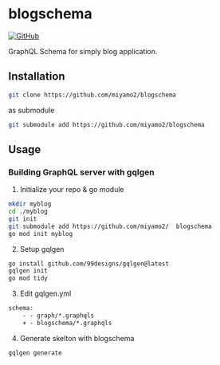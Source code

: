 # blogschema

[![GitHub](https://img.shields.io/github/license/miyamo2/blogschema)](https://img.shields.io/github/license/miyamo2/blogschema)

GraphQL Schema for simply blog application.

## Installation

```sh
git clone https://github.com/miyamo2/blogschema
```

as submodule

```sh
git submodule add https://github.com/miyamo2/blogschema
```

## Usage

### Building GraphQL server with gqlgen

1. Initialize your repo & go module

```sh
mkdir myblog
cd ./myblog
git init
git submodule add https://github.com/miyamo2/  blogschema
go mod init myblog
```

2. Setup gqlgen

```sh
go install github.com/99designs/gqlgen@latest
gqlgen init
go mod tidy
```

3. Edit gqlgen.yml

```diff
schema:
    - - graph/*.graphqls
    + - blogschema/*.graphqls
```

4. Generate skelton with blogschema

```.sh
gqlgen generate
```
